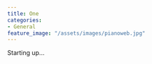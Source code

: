 ```yaml
---
title: One
categories:
- General
feature_image: "/assets/images/pianoweb.jpg"
---
```


Starting up...
